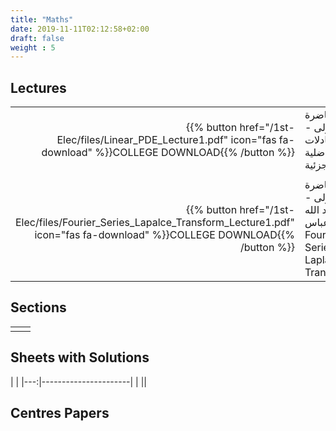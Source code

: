 ```yaml
---
title: "Maths"
date: 2019-11-11T02:12:58+02:00
draft: false
weight : 5
---
```



## Lectures
|  | |
|---:|----------------------|
|{{% button href="/1st-Elec/files/Linear_PDE_Lecture1.pdf" icon="fas fa-download" %}}COLLEGE DOWNLOAD{{% /button %}} | المحاضرة الأولى - المعادلات التفاضلية الجزئية |
|  | |
|{{% button href="/1st-Elec/files/Fourier_Series_Lapalce_Transform_Lecture1.pdf" icon="fas fa-download" %}}COLLEGE DOWNLOAD{{% /button %}} | المحاضرة الأولى - د.عبد الله عباس -Fourier Series & Laplace Transform |
## Sections

|  | |
|---:|----------------------|
| || 

## Sheets with Solutions

  | |
|---:|----------------------|
| || 

## Centres Papers 

|  | |
|---:|----------------------|

